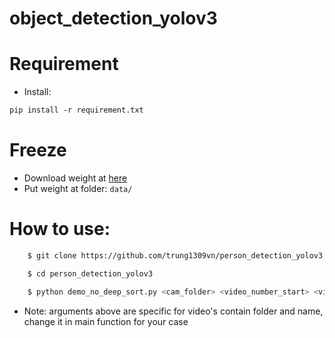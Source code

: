# object_detection_yolov3

# Requirement

- Install:

```markdown
pip install -r requirement.txt
```

# Freeze
- Download weight at [here](https://drive.google.com/drive/folders/1ziV7giodSOUyx4a4yWsjmx1BCXINi07K?usp=sharing)
- Put weight at folder: `data/`

# How to use:
```sh
    $ git clone https://github.com/trung1309vn/person_detection_yolov3.git

    $ cd person_detection_yolov3

    $ python demo_no_deep_sort.py <cam_folder> <video_number_start> <video_number_end> <mask_name> <date>
```

* Note: arguments above are specific for video's contain folder and name, change it in main function for your case
